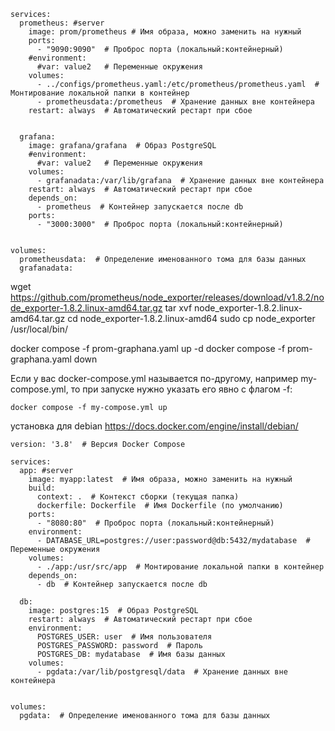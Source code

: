 
```
services:
  prometheus: #server
    image: prom/prometheus # Имя образа, можно заменить на нужный
    ports:
      - "9090:9090"  # Проброс порта (локальный:контейнерный)
    #environment:
      #var: value2   # Переменные окружения
    volumes:
      - ../configs/prometheus.yaml:/etc/prometheus/prometheus.yaml  # Монтирование локальной папки в контейнер
      - prometheusdata:/prometheus  # Хранение данных вне контейнера
    restart: always  # Автоматический рестарт при сбое


  grafana:
    image: grafana/grafana  # Образ PostgreSQL
    #environment:
      #var: value2   # Переменные окружения
    volumes:
      - grafanadata:/var/lib/grafana  # Хранение данных вне контейнера
    restart: always  # Автоматический рестарт при сбое
    depends_on:
      - prometheus  # Контейнер запускается после db
    ports:
      - "3000:3000"  # Проброс порта (локальный:контейнерный)


volumes:
  prometheusdata:  # Определение именованного тома для базы данных
  grafanadata:
```
wget https://github.com/prometheus/node_exporter/releases/download/v1.8.2/node_exporter-1.8.2.linux-amd64.tar.gz
tar xvf node_exporter-1.8.2.linux-amd64.tar.gz
cd node_exporter-1.8.2.linux-amd64
sudo cp node_exporter /usr/local/bin/

 
docker compose -f prom-graphana.yaml up -d 
docker compose -f prom-graphana.yaml down

Если у вас docker-compose.yml называется по-другому, например my-compose.yml, то при запуске нужно указать его явно с флагом -f:

```
docker compose -f my-compose.yml up

````
установка для debian
https://docs.docker.com/engine/install/debian/
```
version: '3.8'  # Версия Docker Compose

services:
  app: #server
    image: myapp:latest  # Имя образа, можно заменить на нужный
    build:
      context: .  # Контекст сборки (текущая папка)
      dockerfile: Dockerfile  # Имя Dockerfile (по умолчанию)
    ports:
      - "8080:80"  # Проброс порта (локальный:контейнерный)
    environment:
      - DATABASE_URL=postgres://user:password@db:5432/mydatabase  # Переменные окружения
    volumes:
      - ./app:/usr/src/app  # Монтирование локальной папки в контейнер
    depends_on:
      - db  # Контейнер запускается после db

  db:
    image: postgres:15  # Образ PostgreSQL
    restart: always  # Автоматический рестарт при сбое
    environment:
      POSTGRES_USER: user  # Имя пользователя
      POSTGRES_PASSWORD: password  # Пароль
      POSTGRES_DB: mydatabase  # Имя базы данных
    volumes:
      - pgdata:/var/lib/postgresql/data  # Хранение данных вне контейнера


volumes:
  pgdata:  # Определение именованного тома для базы данных
```
